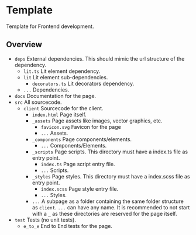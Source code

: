 # Template
Template for Frontend development.

## Overview

- `deps` External dependencies. This should mimic the url structure of the dependency.
  - `lit.ts` Lit element dependency.
  - `lit` Lit element sub-dependencies.
    - `decorators.ts` Lit decorators dependency.
  - `...` Dependencies.
- `docs` Documentation for the page.
- `src` All sourcecode.
  - `client` Sourcecode for the client.
    - `index.html` Page itself.
    - `_assets` Page assets like images, vector graphics, etc.
      - `favicon.svg` Favicon for the page
      - `...` Assets.
    - `_components` Page components/elements.
      - `...` Components/Elements.
    - `_scripts` Page scripts. This directory must have a index.ts file as entry point.
      - `index.ts` Page script entry file.
      - `...` Scripts.
    - `_styles` Page styles. This directory must have a index.scss file as entry point.
      - `index.scss` Page style entry file.
      - `...` Styles.
    - `...` A subpage as a folder containing the same folder structure as `client`. `...` can
      have any name. It is recommended to not start with a `_` as these directories are reserved for the page itself.
- `test` Tests (no unit tests).
  - `e_to_e` End to End tests for the page.
